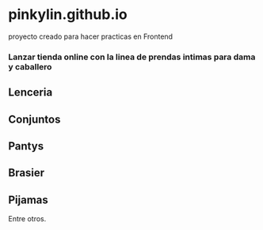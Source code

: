 # pinkylin.github.io

proyecto creado para hacer practicas en Frontend

### Lanzar tienda online con la linea de prendas intimas para dama y caballero

## Lenceria
## Conjuntos
## Pantys
## Brasier
## Pijamas
Entre otros.
